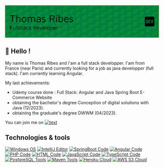 ![Header](./header.PNG)


## 🚀 Hello !

My name is Thomas Ribes and i'am a full stack developper. I'am from France (near Paris)
 and currently looking for a job as java developper (full stack).
 I'am currently learning Angular.

My last achievements:
 * Udemy course done : Full Stack: Angular and Java Spring Boot E-Commerce Website
 * obtaining the bachelor's degree Conception of digital solutions with Java (12/2023).
 * obtaining the graduate's degree DWWM (04/2023).

You can join me on [![text](https://img.shields.io/badge/LinkedIn-0077B5?style=for-the-badge&logo=linkedin&logoColor=white)](https://www.linkedin.com/in/thomas-ribes-1b3705193/)

## Technologies & tools

[![Windows OS](https://img.shields.io/badge/OS-Windows-green?logo=windows
)](https://www.microsoft.com/fr-fr/windows)
[![IntelliJ Editor](https://img.shields.io/badge/Editor-IntelliJ-green?logo=intellijidea
)](https://www.jetbrains.com/idea/)
[![SpringBoot Code](https://img.shields.io/badge/Code-SpringBoot-green?logo=springboot
)](https://spring.io/projects/spring-boot)
[![Angular Code](https://img.shields.io/badge/Code-Angular-green?logo=angular
)](https://angular.io/)
[![PHP Code](https://img.shields.io/badge/Code-PHP-green?logo=php
)](https://www.php.net/)
[![HTML Code](https://img.shields.io/badge/Code-HTML-green?logo=html5
)](https://www.w3c.fr/)
[![JavaScript Code](https://img.shields.io/badge/Code-JavaScript-green?logo=javascript
)](https://developer.mozilla.org/fr/docs/Web/JavaScript)
[![TypeScript Code](https://img.shields.io/badge/Code-TypeScript-green?logo=typeScript
)](https://www.typescriptlang.org/)
[![PostgreSQL Tools](https://img.shields.io/badge/Tools-PostgreSQL-green?logo=PostgreSQL
)](https://www.postgresql.org/)
[![Maven Tools](https://img.shields.io/badge/Tools-Maven-green?logo=apachemaven
)](https://maven.apache.org/)
[![Heroku Cloud](https://img.shields.io/badge/Cloud-Heroku-green?logo=heroku
)](https://www.heroku.com/)
[![AWS S3 Cloud](https://img.shields.io/badge/Cloud-AWS_S3-green?logo=amazons3
)](https://aws.amazon.com/fr/s3/)

